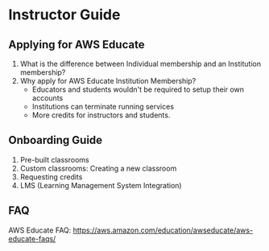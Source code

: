 # Instructor Guide

## Applying for AWS Educate

1. What is the difference between Individual membership and an Institution membership? 
2. Why apply for AWS Educate Institution Membership?
   * Educators and students wouldn't be required to setup their own accounts
   * Institutions can terminate running services
   * More credits for instructors and students. 

## Onboarding Guide

1. Pre-built classrooms
2. Custom classrooms: Creating a new classroom
3. Requesting credits
4. LMS (Learning Management System Integration)

## FAQ

AWS Educate FAQ: https://aws.amazon.com/education/awseducate/aws-educate-faqs/
